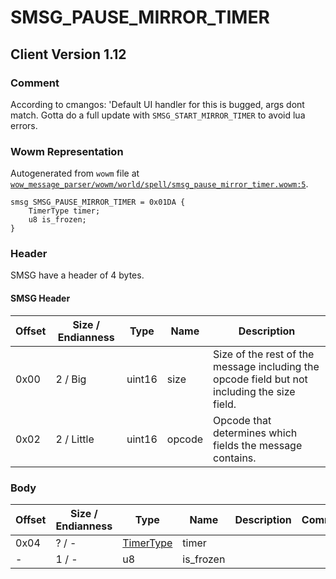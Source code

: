 # SMSG_PAUSE_MIRROR_TIMER

## Client Version 1.12

### Comment

According to cmangos: 'Default UI handler for this is bugged, args dont match. Gotta do a full update with `SMSG_START_MIRROR_TIMER` to avoid lua errors.

### Wowm Representation

Autogenerated from `wowm` file at [`wow_message_parser/wowm/world/spell/smsg_pause_mirror_timer.wowm:5`](https://github.com/gtker/wow_messages/tree/main/wow_message_parser/wowm/world/spell/smsg_pause_mirror_timer.wowm#L5).
```rust,ignore
smsg SMSG_PAUSE_MIRROR_TIMER = 0x01DA {
    TimerType timer;
    u8 is_frozen;
}
```
### Header

SMSG have a header of 4 bytes.

#### SMSG Header

| Offset | Size / Endianness | Type   | Name   | Description |
| ------ | ----------------- | ------ | ------ | ----------- |
| 0x00   | 2 / Big           | uint16 | size   | Size of the rest of the message including the opcode field but not including the size field.|
| 0x02   | 2 / Little        | uint16 | opcode | Opcode that determines which fields the message contains.|

### Body

| Offset | Size / Endianness | Type | Name | Description | Comment |
| ------ | ----------------- | ---- | ---- | ----------- | ------- |
| 0x04 | ? / - | [TimerType](timertype.md) | timer |  |  |
| - | 1 / - | u8 | is_frozen |  |  |

